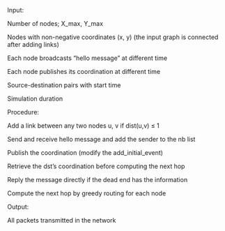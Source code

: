 Input:

Number of nodes; X_max, Y_max

Nodes with non-negative coordinates (x, y) 
 (the input graph is connected after adding links)

Each node broadcasts “hello message” at different time

Each node publishes its coordination at different time 

Source-destination pairs with start time

Simulation duration



Procedure:

Add a link between any two nodes u, v if dist(u,v) ≤ 1

Send and receive hello message and add the sender to the nb list

Publish the coordination (modify the add_initial_event)

Retrieve the dst’s coordination before computing the next hop

Reply the message directly if the dead end has the information

Compute the next hop by greedy routing for each node



Output:

All packets transmitted in the network 